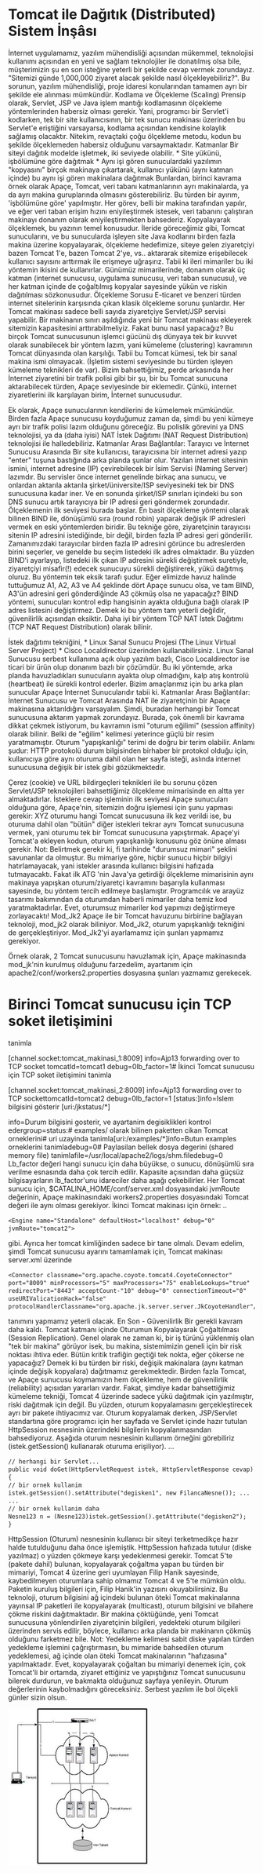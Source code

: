 # Tomcat ile Dağıtık (Distributed) Sistem İnşâsı

İnternet uygulamamız, yazılım mühendisliği açısından mükemmel,
teknolojisi kullanımı açısından en yeni ve sağlam teknolojiler ile
donatılmış olsa bile, müşterimizin şu en son isteğine yeterli bir
şekilde cevap vermek zorundayız.  "Sitemizi günde 1,000,000 ziyaret
alacak şekilde nasıl ölçekleyebiliriz?".  Bu sorunun, yazılım
mühendisliği, proje idaresi konularından tamamen ayrı bir şekilde ele
alınması mümkündür.  Kodlama ve Ölçekleme (Scaling) Prensip olarak,
Servlet, JSP ve Java işlem mantığı kodlamasının ölçekleme
yöntemlerinden habersiz olması gerekir. Yani, programcı bir Servlet'i
kodlarken, tek bir site kullanıcısının, bir tek sunucu makinası
üzerinden bu Servlet'e eriştiğini varsayarsa, kodlama açısından
kendisine kolaylık sağlamış olacaktır. Nitekim, revaçtaki çoğu
ölçekleme metodu, kodun bu şekilde ölçeklemeden habersiz olduğunu
varsaymaktadır.  Katmanlar Bir siteyi dağıtık modelde işletmek, iki
seviyede olabilir.  * Site yükünü, işbölümüne göre dağıtmak * Aynı işi
gören sunuculardaki yazılımın "kopyasını" birçok makinaya çıkartarak,
kullanıcı yükünü (aynı katman içinde) bu aynı işi gören makinalara
dağıtmak Bunlardan, birinci kavrama örnek olarak Apaçe, Tomcat, veri
tabanı katmanlarının ayrı makinalarda, ya da ayrı makina guruplarında
olmasını gösterebiliriz. Bu türden bir ayırım, 'işbölümüne göre'
yapılmıştır. Her görev, belli bir makina tarafından yapılır, ve eğer
veri taban erişim hızını eniyileştirmek istesek, veri tabanını
çalıştıran makinayı donanım olarak eniyileştirmekten bahsederiz.
Kopyalayarak ölçeklemek, bu yazının temel konusudur. İleride
göreceğimiz gibi, Tomcat sunucularını, ve bu sunucularda işleyen site
Java kodlarını birden fazla makina üzerine kopyalayarak, ölçekleme
hedefimize, siteye gelen ziyaretçiyi bazen Tomcat 1'e, bazen Tomcat
2'ye, vs.. aktararak sitemize erişebilecek kullanıcı sayısını
arttırmak ile erişmeye uğraşırız.  Tabii ki ileri mimariler bu iki
yöntemin ikisini de kullanırlar. Günümüz mimarilerinde, donanım olarak
üç katman (internet sunucusu, uygulama sunucusu, veri taban sunucusu),
ve her katman içinde de çoğaltılmış kopyalar sayesinde yükün ve riskin
dağıtılması sözkonusudur.  Ölçekleme Sorusu E-ticaret ve benzeri
türden internet sitelerinin karşısında çıkan klasik ölçekleme sorunu
şunlardır.  Her Tomcat makinası sadece belli sayıda ziyaretçiye
Servlet/JSP servisi yapabilir. Bir makinanın sınırı aşıldığında yeni
bir Tomcat makinası ekleyerek sitemizin kapasitesini
arttırabilmeliyiz. Fakat bunu nasıl yapacağız? Bu birçok Tomcat
sunucusunun işlemci gücünü dış dünyaya tek bir kuvvet olarak
sunabilecek bir yöntem lazım, yani kümeleme (clustering) kavramının
Tomcat dünyasında olan karşılığı.  Tabii bu Tomcat kümesi, tek bir
sanal makina ismi olmayacak. (İşletim sistemi seviyesinde bu türden
işleyen kümeleme teknikleri de var). Bizim bahsettiğimiz, perde
arkasında her İnternet ziyaretini bir trafik polisi gibi bir şu, bir
bu Tomcat sunucuna aktarabilecek türden, Apaçe seviyesinde bir
eklemedir. Çünkü, internet ziyaretlerini ilk karşılayan birim,
İnternet sunucusudur.

Ek olarak, Apaçe sunucularının kendilerini de kümelemek mümkündür.
Birden fazla Apaçe sunucusu koyduğumuz zaman da, şimdi bu yeni kümeye
ayrı bir trafik polisi lazım olduğunu göreceğiz. Bu polislik görevini
ya DNS teknolojisi, ya da (daha iyisi) NAT İstek Dağıtımı (NAT Request
Distribution) teknolojisi ile halledebiliriz.  Katmanlar Arası
Bağlantılar: Tarayıcı ve İnternet Sunucusu Arasında Bir site
kullanıcısı, tarayıcısına bir internet adresi yazıp "enter" tuşuna
bastığında arka planda şunlar olur.  Yazılan internet sitesinin
ismini, internet adresine (IP) çevirebilecek bir İsim Servisi (Naming
Server) lazımdır. Bu servisler önce internet genelinde birkaç ana
sunucu, ve onlardan aktarıla aktarıla şirket/üniversite/ISP
seviyesineki tek bir DNS sunucusuna kadar iner. Ve en sonunda
şirket/ISP sınırları içindeki bu son DNS sunucu artık tarayıcıya bir
IP adresi geri göndermek zorundadır.  Ölçeklemenin ilk seviyesi burada
başlar.  En basit ölçekleme yöntemi olarak bilinen BIND ile, dönüşümlü
sıra (round robin) yaparak değişik IP adresleri vermek en eski
yöntemlerden biridir. Bu tekniğe göre, ziyaretçinin tarayıcısı sitenin
IP adresini istediğinde, bir değil, birden fazla IP adresi geri
gönderilir. Zamanımızdaki tarayıcılar birden fazla IP adresini görünce
bu adreslerden birini seçerler, ve genelde bu seçim listedeki ilk
adres olmaktadır. Bu yüzden BIND'i ayarlayıp, listedeki ilk çıkan IP
adresini sürekli değiştirmek suretiyle, ziyaretçiyi misafir(!) edecek
sunucuyu sürekli değiştirerek, yükü dağıtmış oluruz.  Bu yöntemin tek
eksik tarafı şudur. Eğer elimizde havuz halinde tuttuğumuz A1, A2, A3
ve A4 şeklinde dört Apaçe sunucu olsa, ve tam BIND, A3'ün adresini
geri gönderdiğinde A3 çökmüş olsa ne yapacağız? BIND yöntemi,
sunucuları kontrol edip hangisinin ayakta olduğuna bağlı olarak IP
adres listesini değiştirmez. Demek ki bu yöntem tam yeterli değildir,
güvenilirlik açısından eksiktir.  Daha iyi bir yöntem TCP NAT İstek
Dağıtımı (TCP NAT Request Distribution) olarak bilinir.

İstek dağıtımı tekniğini, * Linux Sanal Sunucu Projesi (The Linux
Virtual Server Project) * Cisco Localdirector üzerinden
kullanabilirsiniz. Linux Sanal Sunucusu serbest kullanıma açık olup
yazılım bazlı, Cisco Localdirector ise ticari bir ürün olup donanım
bazlı bir çözümdür. Bu iki yöntemde, arka planda havuzladıkları
sunucuların ayakta olup olmadığını, kalp atış kontrolü (heartbeat) ile
sürekli kontrol ederler. Bizim amaçlarımız için bu arka plan sunucular
Apaçe İnternet Sunucularıdır tabii ki.  Katmanlar Arası Bağlantılar:
İnternet Sunucusu ve Tomcat Arasında NAT ile ziyaretçinin bir Apaçe
makinasına aktarıldığını varsayalım. Şimdi, buradan herhangi bir
Tomcat sunucusuna aktarım yapmak zorundayız. Burada, çok önemli bir
kavrama dikkat çekmek istiyorum, bu kavramın ismi "oturum eğilimi"
(session affinity) olarak bilinir.  Belki de "eğilim" kelimesi
yeterince güçlü bir resim yaratmamıştır. Oturum "yapışkanlığı" terimi
de doğru bir terim olabilir. Anlamı şudur: HTTP protokolü durum
bilgisinden birhaber bir protokol olduğu için, kullanıcıya göre aynı
oturuma dahil olan her sayfa isteği, aslında internet sunucusuna
değişik bir istek gibi gözükmektedir.

Çerez (cookie) ve URL bildirgeçleri teknikleri ile bu sorunu çözen
Servlet/JSP teknolojileri bahsettiğimiz ölçekleme mimarisinde en altta
yer almaktadırlar. İsteklere cevap işleminin ilk seviyesi Apaçe
sunucuları olduğuna göre, Apaçe'nin, sitemizin doğru işlemesi için
şunu yapması gerekir: XYZ oturumu hangi Tomcat sunucusuna ilk kez
verildi ise, bu oturuma dahil olan "bütün" diğer istekleri tekrar aynı
Tomcat sunucusuna vermek, yani oturumu tek bir Tomcat sunucusuna
yapıştırmak. Apaçe'yi Tomcat'a ekleyen kodun, oturum yapışkanlığı
konusunu göz önüne alması gerekir.  Not: Belirtmek gerekir ki, fi
tarihinde "durumsuz mimari" şeklini savunanlar da olmuştur. Bu
mimariye göre, hiçbir sunucu hiçbir bilgiyi hatırlamayacak, yani
istekler arasında kullanıcı bilgisini hafızada tutmayacaktı. Fakat ilk
ATG 'nin Java'ya getirdiği ölçekleme mimarisinin aynı makinaya
yapışkan oturum/ziyaretçi kavramını başarıyla kullanması sayesinde, bu
yöntem tercih edilmeye başlamıştır. Programcılık ve arayüz tasarımı
bakımından da oturumdan haberli mimariler daha temiz kod
yaratmaktadırlar. Evet, oturumsuz mimariler kod yapımızı değiştirmeye
zorlayacaktı!  Mod_Jk2 Apaçe ile bir Tomcat havuzunu birbirine
bağlayan teknoloji, mod_jk2 olarak biliniyor. Mod_Jk2, oturum
yapışkanlığı tekniğini de gerçekleştiriyor. Mod_Jk2'yi ayarlamamız
için şunları yapmamız gerekiyor.

Örnek olarak, 2 Tomcat sunucusunu havuzlamak için, Apaçe makinasında
mod_jk'nin kurulmuş olduğunu farzedelim, ayartanım için
apache2/conf/workers2.properties dosyasına şunları yazmamız gerekecek.
# Birinci Tomcat sunucusu için TCP soket iletişimini
tanimla

[channel.socket:tomcat_makinasi_1:8009]
info=Ajp13 forwarding over to TCP socket
tomcatId=tomcat1
debug=0lb_factor=1# İkinci Tomcat sunucusu için TCP soket iletişimini tanimla

[channel.socket:tomcat_makinasi_2:8009]
info=Ajp13 forwarding over to TCP sockettomcatId=tomcat2
debug=0lb_factor=1
[status:]info=Islem bilgisini gösterir
[uri:/jkstatus/*]

info=Durum bilgisini gosterir, ve ayartanim degisiklikleri kontrol
edergroup=status:# examples/ olarak bilinen paketten cikan Tomcat
orneklerini# uri uzayinda tanimla[uri:/examples/*]info=Butun examples
orneklerini tanimladebug=0# Paylasilan bellek dosya degerini (shared
memory file) tanimlafile=/usr/local/apache2/logs/shm.filedebug=0
Lb_factor değeri hangi sunucu için daha büyükse, o sunucu, dönüşümlü
sıra verilme esnasında daha çok tercih edilir. Kapasite açısından daha
güçsüz bilgisayarların lb_factor'unu idareciler daha aşağı
çekebilirler.  Her Tomcat sunucu için, $CATALINA_HOME/conf/server.xml
dosyasındaki jvmRoute değerinin, Apaçe makinasındaki
workers2.properties dosyasındaki Tomcat değeri ile aynı olması
gerekiyor. İkinci Tomcat makinası için örnek: ..

```
<Engine name="Standalone" defaultHost="localhost" debug="0" jvmRoute="tomcat2">
```

gibi. Ayrıca her tomcat kimliğinden sadece bir tane olmalı. Devam
edelim, şimdi Tomcat sunucusu ayarını tamamlamak için, Tomcat makinası
server.xml üzerinde

```
<Connector classname="org.apache.coyote.tomcat4.CoyoteConnector"
port="8009" minProcessors="5" maxProcessors="75" enableLookups="true"
redirectPort="8443" acceptCount-"10" debug="0" connectionTimeout="0"
useURIValicationHack="false"
protocolHandlerClassname="org.apache.jk.server.server.JkCoyoteHandler"/>
```

tanımını yapmamız yeterli olacak.  En Son - Güvenilirlik Bir gerekli
kavram daha kaldı. Tomcat katmanı içinde Oturumun Kopyalayarak
Çoğaltılması (Session Replication).  Genel olarak ne zaman ki, bir iş
türünü yüklenmiş olan "tek bir makina" görüyor isek, bu makina,
sistemimizin geneli için bir risk noktası ihtiva eder. Bütün kritik
trafiğin geçtiği tek nokta, eğer çökerse ne yapacağız? Demek ki bu
türden bir riski, değişik makinalara (aynı katman içinde değişik
kopyalara) dağıtmamız gerekmektedir. Birden fazla Tomcat, ve Apaçe
sunucusu koymamızın hem ölçekleme, hem de güvenilirlik (reliability)
açısıdan yararları vardır.  Fakat, şimdiye kadar bahsettiğimiz
kümeleme tekniği, Tomcat 4 üzerinde sadece yükü dağıtmak için
yazılmıştır, riski dağıtmak için değil. Bu yüzden, oturum
kopyalamasını gerçekleştirecek ayrı bir pakete ihtiyacımız var.
Oturum kopyalamak derken, JSP/Servlet standartına göre programcı için
her sayfada ve Servlet içinde hazır tutulan HttpSession nesnesinin
üzerindeki bilgilerin kopyalanmasından bahsediyoruz. Aşağıda oturum
nesnesinin kullanım örneğini görebiliriz (istek.getSession()
kullanarak oturuma erişiliyor).  ...

```
// herhangi bir Servlet...
public void doGet(HttpServletRequest istek, HttpServletResponse cevap) {
// bir ornek kullanim
istek.getSession().setAttribute("degisken1", new FilancaNesne()); ...  ...
// bir ornek kullanim daha
Nesne123 n = (Nesne123)istek.getSession().getAttribute("degisken2");
}
```

HttpSession (Oturum) nesnesinin kullanıcı bir siteyi terketmedikçe
hazır halde tutulduğunu daha önce işlemiştik. HttpSession hafızada
tutulur (diske yazılmaz) o yüzden çökmeye karşı yedeklenmesi gerekir.
Tomcat 5'te (pakete dahil) bulunan, kopyalayarak çoğaltma yapan bu
türden bir mimariyi, Tomcat 4 üzerine geri uyumlayan Filip Hanik
sayesinde, kaybedilmeyen oturumlara sahip olmamız Tomcat 4 ve 5'te
mümkün oldu. Paketin kuruluş bilgileri için, Filip Hanik'in yazısını
okuyabilirsiniz.  Bu teknoloji, oturum bilgisini ağ içindeki bulunan
öteki Tomcat makinalarına yayınsal IP paketleri ile kopyalayarak
(multicast), oturum bilgisini ve bilahere çökme riskini
dağıtmaktadır. Bir makina çöktüğünde, yeni Tomcat sunucusuna
yönlendirilen ziyaretçinin bilgileri, yedekteki oturum bilgileri
üzerinden servis edilir, böylece, kullanıcı arka planda bir makinanın
çökmüş olduğunu farketmez bile.  Not: Yedekleme kelimesi sabit diske
yapılan türden yedekleme işlemini çağrıştırmasın, bu mimaride
bahsedilen oturum yedeklemesi, ağ içinde olan öteki Tomcat
makinalarının "hafızasına" yapılmaktadır.  Evet, kopyalayarak çoğaltan
bu mimariyi denemek için, çok Tomcat'li bir ortamda, ziyaret ettiğiniz
ve yapıştığınız Tomcat sunucusunu bilerek durdurun, ve bakmakta
olduğunuz sayfaya yenileyin. Oturum değerlerinin kaybolmadığını
göreceksiniz.  Serbest yazılım ile bol ölçekli günler sizin olsun.


![](distributed.jpg)
